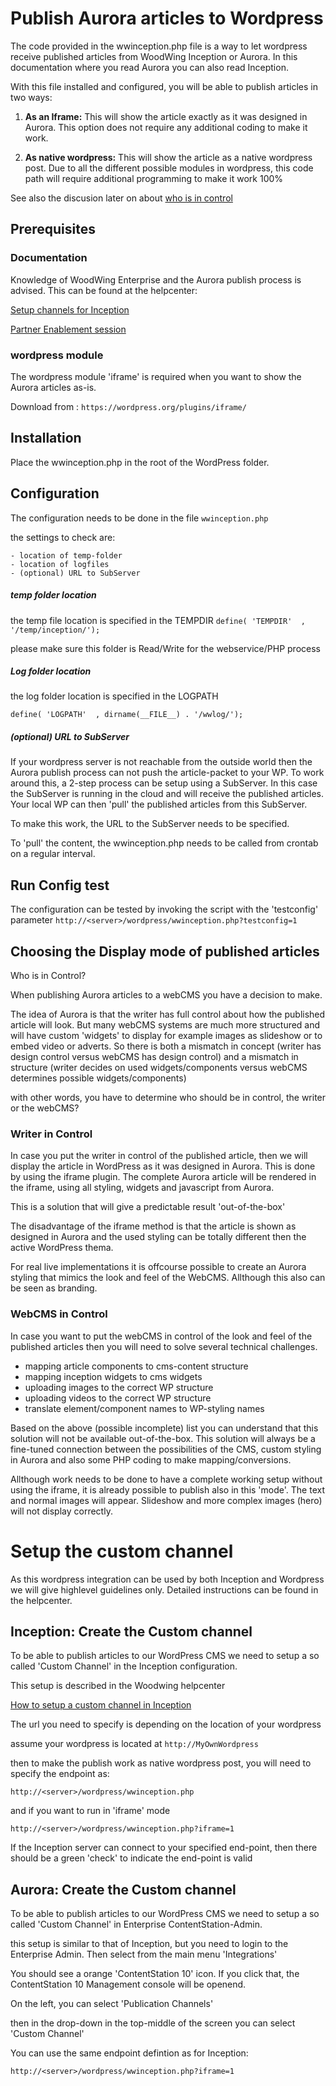 # Publish Aurora articles to Wordpress

The code provided in the wwinception.php file is a way to let wordpress receive published articles from WoodWing Inception or Aurora. 
In this documentation where you read Aurora you can also read Inception.

With this file installed and configured, you will be able to publish articles in two ways:

1) **As an Iframe:** This will show the article exactly as it was designed in Aurora. This option does not require any additional coding to make it work.

2) **As native wordpress:** This will show the article as a native wordpress post. Due to all the different possible modules in wordpress, this code path will require additional programming to make it work 100%

See also the discusion later on about  [who is in control](#choosing-the-display-mode-of-published-articles)


## Prerequisites

### Documentation
Knowledge of WoodWing Enterprise and the Aurora publish process is advised.
This can be found at the helpcenter: 

[Setup channels for Inception](https://helpcenter.woodwing.com/hc/en-us/articles/205571815-Setting-up-a-custom-Publish-Channel-in-Inception)

[Partner Enablement session](https://helpcenter.woodwing.com/hc/en-us/articles/115005474886-2017-11-09-Enterprise-Aurora-Publish-Channels)


### wordpress module

The wordpress module 'iframe' is required when you want to show the Aurora articles as-is.

Download from : ``https://wordpress.org/plugins/iframe/ ``


## Installation 
Place the wwinception.php in the root of the WordPress folder.

## Configuration
The configuration needs to be done in the file ``wwinception.php``

the settings to check are:

	- location of temp-folder
	- location of logfiles
	- (optional) URL to SubServer
	

	
##### temp folder location	

the temp file location is specified in the TEMPDIR 
``define( 'TEMPDIR'  , '/temp/inception/');``

please make sure this folder is Read/Write for the webservice/PHP process

##### Log folder location
the log folder location is specified in the LOGPATH 

``define( 'LOGPATH'  , dirname(__FILE__) . '/wwlog/'); ``

##### (optional) URL to SubServer
If your wordpress server is not reachable from the outside world then the Aurora publish process can not push the article-packet to your WP.
To work around this, a 2-step process can be setup using a SubServer.
In this case the SubServer is running in the cloud and will receive the published articles. 
Your local WP can then 'pull' the published articles from this SubServer.

To make this work, the URL to the SubServer needs to be specified.

To 'pull' the content, the wwinception.php needs to be called from crontab on a regular interval.

## Run Config test
The configuration can be tested by invoking the script with the 'testconfig' parameter
``http://<server>/wordpress/wwinception.php?testconfig=1``



## Choosing the Display mode of published articles
Who is in Control? 

When publishing Aurora articles to a webCMS you have a decision to make.

The idea of Aurora is that the writer has full control about how the published article will look. But many webCMS systems are much more structured and will have custom 'widgets' to display for example images as slideshow or to embed video or adverts. So there is both a mismatch in concept (writer has design control versus webCMS has design control) and a mismatch in structure (writer decides on used widgets/components versus webCMS determines possible widgets/components)

with other words, you have to determine who should be in control, the writer or the webCMS?

### Writer in Control

In case you put the writer in control of the published article, then we will display the article in WordPress as it was designed in Aurora. This is done by using the iframe plugin. The complete Aurora article will be rendered in the iframe, using all styling, widgets and javascript from Aurora.

This is a solution that will give a predictable result 'out-of-the-box'

The disadvantage of the iframe method is that the article is shown as designed in Aurora and the used styling can be totally different then the active WordPress thema.

For real live implementations it is offcourse possible to create an Aurora styling that mimics the look and feel of the WebCMS. Allthough this also can be seen as branding.

### WebCMS in Control
In case you want to put the webCMS in control of the look and feel of the published articles then you will need to solve several technical challenges.

- mapping article components to cms-content structure
- mapping inception widgets to cms widgets
- uploading images to the correct WP structure
- uploading videos to the correct WP structure
- translate element/component names to WP-styling names

Based on the above (possible incomplete) list you can understand that this solution will not be available out-of-the-box. This solution will always be a fine-tuned connection between the possibilities of the CMS, custom styling in Aurora and also some PHP coding to make mapping/conversions.

Allthough work needs to be done to have a complete working setup without using the iframe, it is already possible to publish also in this 'mode'. The text and normal images will appear. Slideshow and more complex images (hero) will not display correctly. 


# Setup the custom channel

As this wordpress integration can be used by both Inception and Wordpress we will give highlevel guidelines only. Detailed instructions can be found in the helpcenter.


## Inception: Create the Custom channel
To be able to publish articles to our WordPress CMS we need to setup a so called 'Custom Channel' in the Inception configuration.

This setup is described in the Woodwing helpcenter

[How to setup a custom channel in Inception](https://helpcenter.woodwing.com/hc/en-us/articles/205571815-Setting-up-a-custom-Publish-Channel-in-Inception)

The url you need to specify is depending on the location of your wordpress

assume your wordpress is located at ``http://MyOwnWordpress``

then to make the publish work as native wordpress post, you will need to specify the endpoint as:

``http://<server>/wordpress/wwinception.php``

and if you want to run in 'iframe' mode

``http://<server>/wordpress/wwinception.php?iframe=1``

If the Inception server can connect to your specified end-point, then there should be a green 'check' to indicate the end-point is valid
 

## Aurora: Create the Custom channel
To be able to publish articles to our WordPress CMS we need to setup a so called 'Custom Channel' in Enterprise ContentStation-Admin.

this setup is similar to that of Inception, but you need to login to the Enterprise Admin. Then select from the main menu 'Integrations'

You should see a orange 'ContentStation 10' icon. If you click that, the ContentStation 10 Management console will be openend.

On the left, you can select 'Publication Channels'

then in the drop-down in the top-middle of the screen you can select 'Custom Channel'

You can use the same endpoint defintion as for Inception:

``http://<server>/wordpress/wwinception.php?iframe=1``




